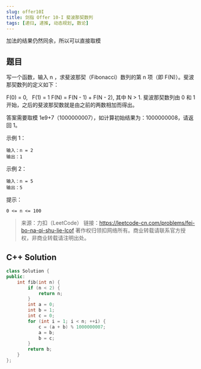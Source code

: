 ```yaml
---
slug: offer10I
title: 剑指 Offer 10-I 斐波那契数列
tags: [递归, 递推, 动态规划, 数论]
---
```


加法的结果仍然同余，所以可以直接取模

<!-- truncate -->

## 题目

写一个函数，输入 n ，求斐波那契（Fibonacci）数列的第 n 项（即 F(N)）。斐波那契数列的定义如下：

F(0) = 0,   F(1) = 1
F(N) = F(N - 1) + F(N - 2), 其中 N > 1.
斐波那契数列由 0 和 1 开始，之后的斐波那契数就是由之前的两数相加而得出。

答案需要取模 1e9+7（1000000007），如计算初始结果为：1000000008，请返回 1。

示例 1：

```
输入：n = 2
输出：1
```

示例 2：

```
输入：n = 5
输出：5
```

提示：

```
0 <= n <= 100
```

> 来源：力扣（LeetCode）
> 链接：https://leetcode-cn.com/problems/fei-bo-na-qi-shu-lie-lcof
> 著作权归领扣网络所有。商业转载请联系官方授权，非商业转载请注明出处。

## C++ Solution

```cpp
class Solution {
public:
    int fib(int n) {
        if (n < 2) {
            return n;
        }
        int a = 0;
        int b = 1;
        int c = 0;
        for (int i = 1; i < n; ++i) {
            c = (a + b) % 1000000007;
            a = b;
            b = c;
        }
        return b;
    }
};
```
